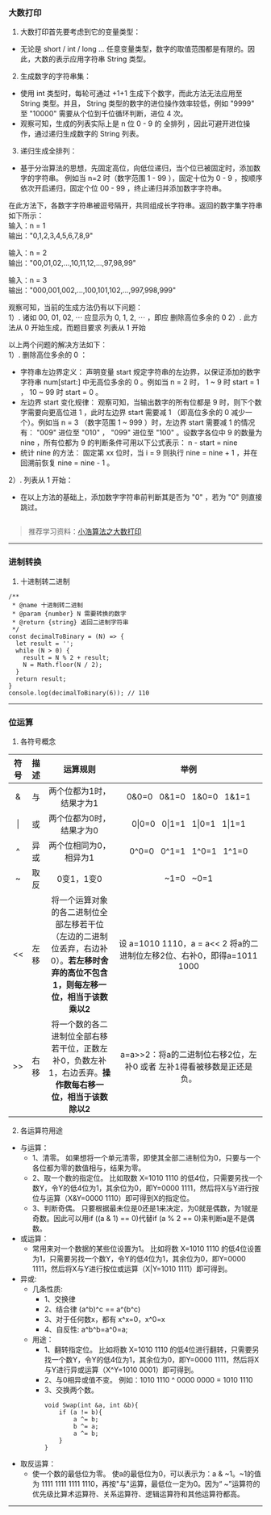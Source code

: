 ### 大数打印
1. 大数打印首先要考虑到它的变量类型：
- 无论是 short / int / long ... 任意变量类型，数字的取值范围都是有限的。因此，大数的表示应用字符串 String 类型。
2. 生成数字的字符串集：
- 使用 int 类型时，每轮可通过 +1+1 生成下个数字，而此方法无法应用至 String 类型。并且， String 类型的数字的进位操作效率较低，例如 "9999" 至 "10000" 需要从个位到千位循环判断，进位 4 次。
- 观察可知，生成的列表实际上是 n 位 0 - 9 的 全排列 ，因此可避开进位操作，通过递归生成数字的 String 列表。
3. 递归生成全排列：
- 基于分治算法的思想，先固定高位，向低位递归，当个位已被固定时，添加数字的字符串。 例如当 n=2 时（数字范围 1 - 99 ），固定十位为 0 - 9 ，按顺序依次开启递归，固定个位 00 - 99 ，终止递归并添加数字字符串。

在此方法下，各数字字符串被逗号隔开，共同组成长字符串。返回的数字集字符串如下所示：   
输入：n = 1   
输出："0,1,2,3,4,5,6,7,8,9"

输入：n = 2   
输出："00,01,02,...,10,11,12,...,97,98,99"

输入：n = 3   
输出："000,001,002,...,100,101,102,...,997,998,999"

观察可知，当前的生成方法仍有以下问题：   
1）. 诸如 00, 01, 02, ⋯ 应显示为 0, 1, 2, ⋯ ，即应 删除高位多余的 0 
2）. 此方法从 0 开始生成，而题目要求 列表从 1 开始 

以上两个问题的解决方法如下：   
1）. 删除高位多余的 0 ：   
- 字符串左边界定义： 声明变量 start 规定字符串的左边界，以保证添加的数字字符串 num[start:] 中无高位多余的 0 。例如当 n = 2 时， 1 ~ 9 时 start = 1 ， 10 ~ 99 时 start = 0 。
- 左边界 start 变化规律： 观察可知，当输出数字的所有位都是 9 时，则下个数字需要向更高位进 1 ，此时左边界 start 需要减 1 （即高位多余的 0 减少一个）。例如当 n = 3 （数字范围 1 ~ 999 ）时，左边界 start 需要减 1 的情况有： "009" 进位至 "010" ， "099" 进位至 "100" 。设数字各位中 9 的数量为 nine ，所有位都为 9 的判断条件可用以下公式表示：
n - start = nine
- 统计 nine 的方法： 固定第 xx 位时，当 i = 9 则执行 nine = nine + 1 ，并在回溯前恢复 nine = nine - 1 。   

2）. 列表从 1 开始：
- 在以上方法的基础上，添加数字字符串前判断其是否为 "0" ，若为 "0" 则直接跳过。
```

```
> 推荐学习资料：[小浩算法之大数打印](https://www.geekxh.com/1.3.%E5%AD%97%E7%AC%A6%E4%B8%B2%E7%B3%BB%E5%88%97/304.html#_04%E3%80%81%E9%A2%98%E7%9B%AE%E7%BB%A7%E7%BB%AD%E5%8D%87%E7%BA%A7)
---
### 进制转换
1. 十进制转二进制
```
/**
 * @name 十进制转二进制
 * @param {number} N 需要转换的数字
 * @return {string} 返回二进制字符串
 */
const decimalToBinary = (N) => {
  let result = '';
  while (N > 0) {
    result = N % 2 + result;
    N = Math.floor(N / 2);
  }
  return result;
}
console.log(decimalToBinary(6)); // 110
```
---
### 位运算
1. 各符号概念

|符号|描述|运算规则|举例|
|:--:|:--:|:--:|:--:|
|&|与|两个位都为1时，结果才为1|0&0=0&nbsp;&nbsp;&nbsp;0&1=0&nbsp;&nbsp;&nbsp;1&0=0&nbsp;&nbsp;&nbsp;1&1=1
|\||或|两个位都为0时，结果才为0|0\|0=0&nbsp;&nbsp;&nbsp;0\|1=1&nbsp;&nbsp;&nbsp;1\|0=1&nbsp;&nbsp;&nbsp;1\|1=1
|^|异或|两个位相同为0，相异为1|0^0=0&nbsp;&nbsp;&nbsp;0^1=1&nbsp;&nbsp;&nbsp;1^0=1&nbsp;&nbsp;&nbsp;1^1=0
|~|取反|0变1，1变0|~1=0&nbsp;&nbsp;&nbsp;~0=1
|<<|左移|将一个运算对象的各二进制位全部左移若干位（左边的二进制位丢弃，右边补0）。**若左移时舍弃的高位不包含1，则每左移一位，相当于该数乘以2**|设 a=1010 1110，a = a<< 2 将a的二进制位左移2位、右补0，即得a=1011 1000
|>>|右移|将一个数的各二进制位全部右移若干位，正数左补0，负数左补1，右边丢弃。**操作数每右移一位，相当于该数除以2**|a=a>>2：将a的二进制位右移2位，左补0 或者 左补1得看被移数是正还是负。
2. 各运算符用途
- 与运算：
    - 1、清零。&nbsp;如果想将一个单元清零，即使其全部二进制位为0，只要与一个各位都为零的数值相与，结果为零。
    - 2、取一个数的指定位。&nbsp;比如取数 X=1010 1110 的低4位，只需要另找一个数Y，令Y的低4位为1，其余位为0，即Y=0000 1111，然后将X与Y进行按位与运算（X&Y=0000 1110）即可得到X的指定位。
    - 3、判断奇偶。&nbsp;只要根据最未位是0还是1来决定，为0就是偶数，为1就是奇数。因此可以用if ((a & 1) == 0)代替if (a % 2 == 0)来判断a是不是偶数。
- 或运算：
    - 常用来对一个数据的某些位设置为1。&nbsp;比如将数 X=1010 1110 的低4位设置为1，只需要另找一个数Y，令Y的低4位为1，其余位为0，即Y=0000 1111，然后将X与Y进行按位或运算（X|Y=1010 1111）即可得到。
- 异或:
    - 几条性质:
        - 1、交换律
        - 2、结合律 (a^b)^c == a^(b^c)
        - 3、对于任何数x，都有 x^x=0，x^0=x
        - 4、自反性: a^b^b=a^0=a;
    - 用途：
        - 1、翻转指定位。&nbsp;比如将数 X=1010 1110 的低4位进行翻转，只需要另找一个数Y，令Y的低4位为1，其余位为0，即Y=0000 1111，然后将X与Y进行异或运算（X^Y=1010 0001）即可得到。
        - 2、与0相异或值不变。&nbsp;例如：1010 1110 ^ 0000 0000 = 1010 1110
        - 3、交换两个数。
            ```
            void Swap(int &a, int &b){
                if (a != b){
                    a ^= b;
                    b ^= a;
                    a ^= b;
                }
            }
            ```
- 取反运算：
    - 使一个数的最低位为零。&nbsp;使a的最低位为0，可以表示为：a & ~1。~1的值为 1111 1111 1111 1110，再按"与"运算，最低位一定为0。因为“ ~”运算符的优先级比算术运算符、关系运算符、逻辑运算符和其他运算符都高。
---
### 
